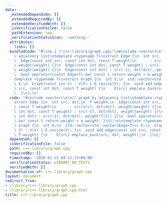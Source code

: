 ```yaml
---
data:
  _extendedDependsOn: []
  _extendedRequiredBy: []
  _extendedVerifiedWith: []
  _isVerificationFailed: false
  _pathExtension: cpp
  _verificationStatusIcon: ':warning:'
  attributes:
    links: []
  bundledCode: "#line 1 \"c++-library/graph.cpp\"\n#include <vector>\n\n// graph by\
    \ adjacency list\ntemplate <typename T>\nstruct Edge {\n  int src, dst;\n  T weight;\n\
    \  Edge(const int src, const int dst, const T weight)\n      : src(src), dst(dst),\
    \ weight(weight) {}\n  Edge(const int dst, const T weight) : src(-1), dst(dst),\
    \ weight(weight) {}\n  Edge(const int dst) : src(-1), dst(dst), weight(T(1)) {}\n\
    \  bool operator<(const Edge<T> &e) const { return weight > e.weight; }\n};\n\n\
    template <typename T>\nstruct Graph {\n  int V;\n  std::vector<std::vector<Edge<T>>>\
    \ E;\n  Graph(const int V) : V(V) { E.resize(V); }\n  void add_edge(const int\
    \ src, const int dst, const T weight) {\n    E[src].emplace_back(src, dst, weight);\n\
    \  }\n};\n"
  code: "#include <vector>\n\n// graph by adjacency list\ntemplate <typename T>\n\
    struct Edge {\n  int src, dst;\n  T weight;\n  Edge(const int src, const int dst,\
    \ const T weight)\n      : src(src), dst(dst), weight(weight) {}\n  Edge(const\
    \ int dst, const T weight) : src(-1), dst(dst), weight(weight) {}\n  Edge(const\
    \ int dst) : src(-1), dst(dst), weight(T(1)) {}\n  bool operator<(const Edge<T>\
    \ &e) const { return weight > e.weight; }\n};\n\ntemplate <typename T>\nstruct\
    \ Graph {\n  int V;\n  std::vector<std::vector<Edge<T>>> E;\n  Graph(const int\
    \ V) : V(V) { E.resize(V); }\n  void add_edge(const int src, const int dst, const\
    \ T weight) {\n    E[src].emplace_back(src, dst, weight);\n  }\n};\n"
  dependsOn: []
  isVerificationFile: false
  path: c++-library/graph.cpp
  requiredBy: []
  timestamp: '2020-01-21 04:11:11+09:00'
  verificationStatus: LIBRARY_NO_TESTS
  verifiedWith: []
documentation_of: c++-library/graph.cpp
layout: document
redirect_from:
- /library/c++-library/graph.cpp
- /library/c++-library/graph.cpp.html
title: c++-library/graph.cpp
---
```

